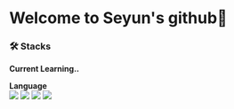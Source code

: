 # Welcome to Seyun's github👋

### 🛠️ Stacks
**Current Learning..**
<br>

**Language**
<br>
 <img src="https://img.shields.io/badge/Java-007396?style=for-the-badge&logo=Java&logoColor=white"/></a>
 <img src="https://img.shields.io/badge/HTML5-E34F26?style=for-the-badge&logo=html5&logoColor=white"/></a>
 <img src="https://img.shields.io/badge/CSS3-1572B6?style=for-the-badge&logo=css3&logoColor=white"/></a>
 <img src="https://img.shields.io/badge/JavaScript-F7DF1E?style=for-the-badge&logo=javascript&logoColor=white"/></a>
 
</a>

<br>

<!--
<a href="https://github.com/devxb/gitanimals">
  <img src="https://render.gitanimals.org/farms/{seyun31}"/>
</a>
-->

<!--
**seyun31/seyun31** is a ✨ _special_ ✨ repository because its `README.md` (this file) appears on your GitHub profile.

Here are some ideas to get you started:

- 🔭 I’m currently working on ...
- 🌱 I’m currently learning ...
- 👯 I’m looking to collaborate on ...
- 🤔 I’m looking for help with ...
- 💬 Ask me about ...
- 📫 How to reach me: ...
- 😄 Pronouns: ...
- ⚡ Fun fact: ...
-->
